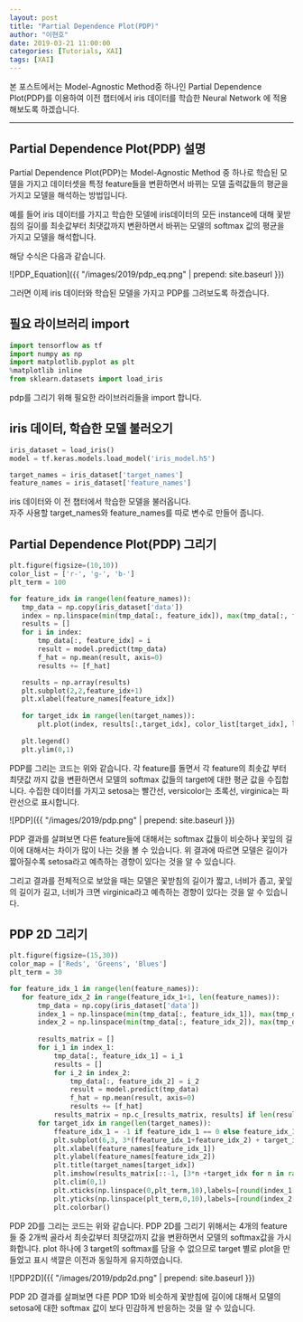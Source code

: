 ```yaml
---
layout: post
title: "Partial Dependence Plot(PDP)"
author: "이현호"
date: 2019-03-21 11:00:00
categories: [Tutorials, XAI]
tags: [XAI]
---
```


본 포스트에서는 Model-Agnostic Method중 하나인 Partial Dependence Plot(PDP)를 이용하여 이전 챕터에서 iris 데이터를 학습한 Neural Network 에 적용해보도록 하겠습니다.

---

## Partial Dependence Plot(PDP) 설명
 Partial Dependence Plot(PDP)는 Model-Agnostic Method 중 하나로 학습된 모델을 가지고 데이터셋을 특정 feature들을 변환하면서 바뀌는 모델 출력값들의 평균을 가지고 모델을 해석하는 방법입니다.  

 예를 들어 iris 데이터를 가지고 학습한 모델에 iris데이터의 모든 instance에 대해 꽃받침의 길이를 최솟값부터 최댓값까지 변환하면서 바뀌는 모델의 softmax 값의 평균을 가지고 모델을 해석합니다.  

 해당 수식은 다음과 같습니다.  

 ![PDP_Equation]({{ "/images/2019/pdp_eq.png" | prepend: site.baseurl }})

 그러면 이제 iris 데이터와 학습된 모델을 가지고 PDP를 그려보도록 하겠습니다.
 
## 필요 라이브러리 import

 ```python
import tensorflow as tf
import numpy as np
import matplotlib.pyplot as plt
%matplotlib inline  
from sklearn.datasets import load_iris
 ```
 pdp를 그리기 위해 필요한 라이브러리들을 import 합니다.

## iris 데이터, 학습한 모델 불러오기

 ```python
 iris_dataset = load_iris()
 model = tf.keras.models.load_model('iris_model.h5')

 target_names = iris_dataset['target_names']
 feature_names = iris_dataset['feature_names']
 ```
 iris 데이터와 이 전 챕터에서 학습한 모델을 불러옵니다.  
 자주 사용할 target_names와 feature_names를 따로 변수로 만들어 줍니다.

## Partial Dependence Plot(PDP) 그리기
 
 ```python
plt.figure(figsize=(10,10))
color_list = ['r-', 'g-', 'b-']
plt_term = 100

for feature_idx in range(len(feature_names)):
    tmp_data = np.copy(iris_dataset['data'])
    index = np.linspace(min(tmp_data[:, feature_idx]), max(tmp_data[:, feature_idx]), plt_term)
    results = []
    for i in index:
        tmp_data[:, feature_idx] = i
        result = model.predict(tmp_data)
        f_hat = np.mean(result, axis=0)
        results += [f_hat]

    results = np.array(results)
    plt.subplot(2,2,feature_idx+1)
    plt.xlabel(feature_names[feature_idx])
    
    for target_idx in range(len(target_names)):
        plt.plot(index, results[:,target_idx], color_list[target_idx], label=target_names[target_idx])
        
    plt.legend()
    plt.ylim(0,1)

 ```
 PDP를 그리는 코드는 위와 같습니다. 각 feature를 돌면서 각 feature의 최솟값 부터 최댓값 까지 값을 변환하면서 모델의 softmax 값들의 target에 대한 평균 값을 수집합니다. 수집한 데이터를 가지고 setosa는 빨간선, versicolor는 초록선, virginica는 파란선으로 표시합니다.
 
 ![PDP]({{ "/images/2019/pdp.png" | prepend: site.baseurl }})
 
 PDP 결과를 살펴보면 다른 feature들에 대해서는 softmax 값들이 비슷하나 꽃잎의 길이에 대해서는 차이가 많이 나는 것을 볼 수 있습니다. 위 결과에 따르면 모델은 길이가 짧아질수록 setosa라고 예측하는 경향이 있다는 것을 알 수 있습니다.

 그리고 결과를 전체적으로 보았을 때는 모델은 꽃받침의 길이가 짧고, 너비가 좁고, 꽃잎의 길이가 길고, 너비가 크면 virginica라고 예측하는 경향이 있다는 것을 알 수 있습니다.

## PDP 2D 그리기

 ```python
 plt.figure(figsize=(15,30))
 color_map = ['Reds', 'Greens', 'Blues']
 plt_term = 30

for feature_idx_1 in range(len(feature_names)):
    for feature_idx_2 in range(feature_idx_1+1, len(feature_names)):
        tmp_data = np.copy(iris_dataset['data'])
        index_1 = np.linspace(min(tmp_data[:, feature_idx_1]), max(tmp_data[:, feature_idx_1]), plt_term)
        index_2 = np.linspace(min(tmp_data[:, feature_idx_2]), max(tmp_data[:, feature_idx_2]), plt_term)
        
        results_matrix = []
        for i_1 in index_1:
            tmp_data[:, feature_idx_1] = i_1
            results = []
            for i_2 in index_2:
                tmp_data[:, feature_idx_2] = i_2
                result = model.predict(tmp_data)
                f_hat = np.mean(result, axis=0)
                results += [f_hat]
            results_matrix = np.c_[results_matrix, results] if len(results_matrix) else results
        for target_idx in range(len(target_names)):
            ffeature_idx_1 = -1 if feature_idx_1 == 0 else feature_idx_1
            plt.subplot(6,3, 3*(ffeature_idx_1+feature_idx_2) + target_idx + 1)
            plt.xlabel(feature_names[feature_idx_1])
            plt.ylabel(feature_names[feature_idx_2])
            plt.title(target_names[target_idx])
            plt.imshow(results_matrix[::-1, [3*n +target_idx for n in range(plt_term)]], cmap=color_map[target_idx])
            plt.clim(0,1)
            plt.xticks(np.linspace(0,plt_term,10),labels=[round(index_1[plt_term*i//10],1) for i in range(10)])
            plt.yticks(np.linspace(plt_term,0,10),labels=[round(index_2[plt_term*i//10],1) for i in range(10)])
            plt.colorbar()
 ```
 PDP 2D를 그리는 코드는 위와 같습니다. PDP 2D를 그리기 위해서는 4개의 feature들 중 2개씩 골라서 최솟값부터 최댓값까지 값을 변환하면서 모델의 softmax값을 가시화합니다. plot 하나에 3 target의 softmax를 담을 수 없으므로 target 별로 plot을 만들었고 표시 색깔은 이전과 동일하게 유지하였습니다.

 ![PDP2D]({{ "/images/2019/pdp2d.png" | prepend: site.baseurl }})

 PDP 2D 결과를 살펴보면 다른 PDP 1D와 비슷하게 꽃받침에 길이에 대해서 모델의 setosa에 대한 softmax 값이 보다 민감하게 반응하는 것을 알 수 있습니다.
 
